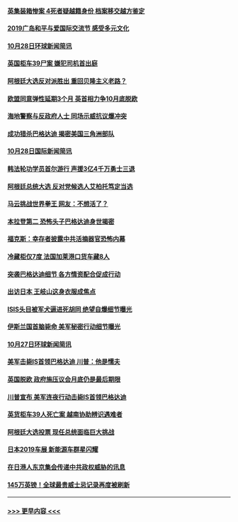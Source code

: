 #### [英集装箱惨案 4死者疑越籍身份 档案移交越方鉴定](../pages/prog202/a102695363.md?t=10282011) 
#### [2019广岛和平与爱国际交流节 感受多元文化](../pages/prog202/a102695367.md?t=10282011) 
#### [10月28日环球新闻简讯](../pages/prog202/a102695269.md?t=10282011) 
#### [英国柜车39尸案 嫌犯司机首出庭](../pages/prog202/a102695258.md?t=10282011) 
#### [阿根廷大选反对派胜出 重回贝隆主义老路？](../pages/prog202/a102695253.md?t=10282011) 
#### [欧盟同意弹性延期3个月 英首相力争10月底脱欧](../pages/prog202/a102695243.md?t=10282011) 
#### [海地警察与反政府人士 同场示威抗议爆冲突](../pages/prog202/a102695057.md?t=10282011) 
#### [成功猎杀巴格达迪 揭密美国三角洲部队](../pages/prog202/a102695059.md?t=10282011) 
#### [10月28日国际新闻简讯](../pages/prog202/a102695021.md?t=10282011) 
#### [韩法轮功学员首尔游行 声援3亿4千万勇士三退](../pages/prog202/a102695025.md?t=10282011) 
#### [阿根廷总统大选 反对党候选人艾柏托笃定当选](../pages/prog202/a102694966.md?t=10282011) 
#### [马云挑战世界拳王 网友：不想活了？](../pages/prog202/a102695020.md?t=10282011) 
#### [本拉登第二 恐怖头子巴格达迪身世揭密](../pages/prog202/a102695018.md?t=10282011) 
#### [福克斯：幸存者披露中共活摘器官恐怖内幕](../pages/prog202/a102694985.md?t=10282011) 
#### [冷藏柜仅7度 法国加莱港口货车藏8人](../pages/prog202/a102694916.md?t=10282011) 
#### [突袭巴格达迪细节 各方情资配合促成行动](../pages/prog202/a102694820.md?t=10282011) 
#### [出访日本 王岐山这身衣服成焦点](../pages/prog202/a102694822.md?t=10282011) 
#### [ISIS头目被军犬逼进死胡同 绝望自爆细节曝光](../pages/prog202/a102694819.md?t=10282011) 
#### [伊斯兰国首脑毙命 美军秘密行动细节曝光](../pages/prog202/a102694800.md?t=10282011) 
#### [10月27日环球新闻简讯](../pages/prog202/a102694756.md?t=10282011) 
#### [美军击毙IS首领巴格达迪 川普：他是懦夫](../pages/prog202/a102694749.md?t=10282011) 
#### [英国脱欧 政府施压议会月底仍是最后期限](../pages/prog202/a102694671.md?t=10282011) 
#### [川普宣布 美军连夜行动击毙IS首领巴格达迪](../pages/prog202/a102694677.md?t=10282011) 
#### [英货柜车39人死亡案 越南协助辨识遇难者](../pages/prog202/a102694663.md?t=10282011) 
#### [阿根廷大选投票 现任总统面临巨大挑战](../pages/prog202/a102694655.md?t=10282011) 
#### [日本2019车展 新能源车群星闪耀](../pages/prog202/a102694634.md?t=10282011) 
#### [在日港人东京集会传递中共政权威胁的讯息](../pages/prog202/a102694626.md?t=10282011) 
#### [145万英镑！全球最贵威士忌记录再度被刷新](../pages/prog202/a102694576.md?t=10282011) 

----
#### [ >>> 更早内容 <<< ](../indexes/prog202-earlier.md)
